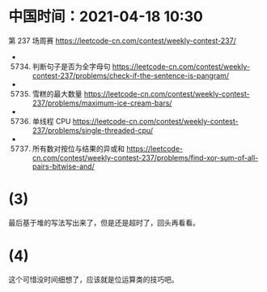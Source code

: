 
# 中国时间：2021-04-18 10:30

第 237 场周赛 https://leetcode-cn.com/contest/weekly-contest-237/
- 5734. 判断句子是否为全字母句 https://leetcode-cn.com/contest/weekly-contest-237/problems/check-if-the-sentence-is-pangram/
- 5735. 雪糕的最大数量 https://leetcode-cn.com/contest/weekly-contest-237/problems/maximum-ice-cream-bars/
- 5736. 单线程 CPU https://leetcode-cn.com/contest/weekly-contest-237/problems/single-threaded-cpu/
- 5737. 所有数对按位与结果的异或和 https://leetcode-cn.com/contest/weekly-contest-237/problems/find-xor-sum-of-all-pairs-bitwise-and/

# (3)

最后基于堆的写法写出来了，但是还是超时了，回头再看看。

# (4)

这个可惜没时间细想了，应该就是位运算类的技巧吧。
